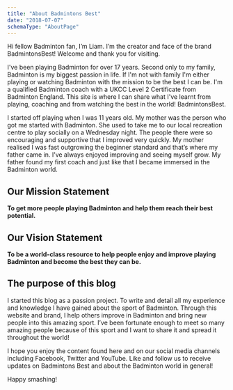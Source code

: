 ```yaml
---
title: "About Badmintons Best"
date: "2018-07-07"
schemaType: "AboutPage"
---
```


Hi fellow Badminton fan, I’m Liam. I’m the creator and face of the brand BadmintonsBest! Welcome and thank you for visiting.

I've been playing Badminton for over 17 years. Second only to my family, Badminton is my biggest passion in life. If I'm not with family I'm either playing or watching Badminton with the mission to be the best I can be. I'm a qualified Badminton coach with a UKCC Level 2 Certificate from Badminton England. This site is where I can share what I've learnt from playing, coaching and from watching the best in the world! BadmintonsBest.

I started off playing when I was 11 years old. My mother was the person who got me started with Badminton. She used to take me to our local recreation centre to play socially on a Wednesday night. The people there were so encouraging and supportive that I improved very quickly. My mother realised I was fast outgrowing the beginner standard and that’s where my father came in. I’ve always enjoyed improving and seeing myself grow. My father found my first coach and just like that I became immersed in the Badminton world.

## Our Mission Statement

**To get more people playing Badminton and help them reach their best potential.**

## Our Vision Statement

**To be a world-class resource to help people enjoy and improve playing Badminton and become the best they can be.**

## The purpose of this blog

I started this blog as a passion project. To write and detail all my experience and knowledge I have gained about the sport of Badminton. Through this website and brand, I help others improve in Badminton and bring new people into this amazing sport. I’ve been fortunate enough to meet so many amazing people because of this sport and I want to share it and spread it throughout the world!

I hope you enjoy the content found here and on our social media channels including Facebook, Twitter and YouTube. Like and follow us to receive updates on Badmintons Best and about the Badminton world in general!

Happy smashing!
